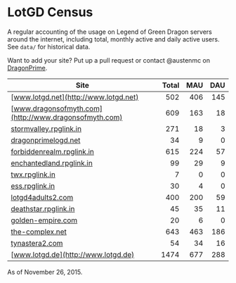 # LotGD Census
A regular accounting of the usage on Legend of Green Dragon servers around the internet, including total, monthly active and daily active users. See `data/` for historical data.

Want to add your site? Put up a pull request or contact @austenmc on [DragonPrime](http://dragonprime.net).


Site | Total | MAU | DAU
--- | ---:| ---:| ---:
[www.lotgd.net](http://www.lotgd.net)|502|406|145
[www.dragonsofmyth.com](http://www.dragonsofmyth.com)|609|163|18
[stormvalley.rpglink.in](http://stormvalley.rpglink.in)|271|18|3
[dragonprimelogd.net](http://dragonprimelogd.net)|34|9|0
[forbiddenrealm.rpglink.in](http://forbiddenrealm.rpglink.in)|615|224|57
[enchantedland.rpglink.in](http://enchantedland.rpglink.in)|99|29|9
[twx.rpglink.in](http://twx.rpglink.in)|7|0|0
[ess.rpglink.in](http://ess.rpglink.in)|30|4|0
[lotgd4adults2.com](http://lotgd4adults2.com)|400|200|59
[deathstar.rpglink.in](http://deathstar.rpglink.in)|45|35|11
[golden-empire.com](http://golden-empire.com)|20|6|0
[the-complex.net](http://the-complex.net)|643|463|186
[tynastera2.com](http://tynastera2.com)|54|34|16
[www.lotgd.de](http://www.lotgd.de)|1474|677|288

As of November 26, 2015.
